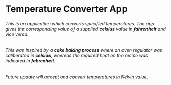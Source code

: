 # Temperature Converter App

###### This is an application which converts specified temperatures. The app gives the corresponding value of a supplied **celsius** value in **fahrenheit** and vice versa.

###### This was inspired by a **cake baking process** where an oven regulator was caliberated in **celsius**, whereas the required heat on the recipe was indicated in **fahrenheit**.

###### Future update will accept and convert temperatures in Kelvin value.
